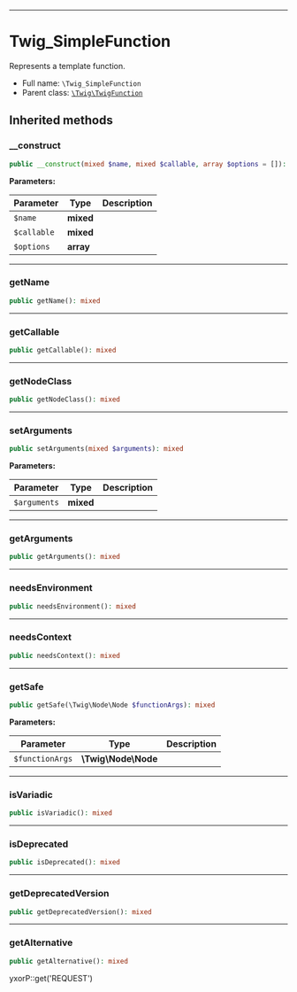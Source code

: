 ***

# Twig_SimpleFunction

Represents a template function.

* Full name: `\Twig_SimpleFunction`
* Parent class: [`\Twig\TwigFunction`](./Twig/TwigFunction.md)

## Inherited methods

### __construct

```php
public __construct(mixed $name, mixed $callable, array $options = []): mixed
```

**Parameters:**

| Parameter | Type | Description |
|-----------|------|-------------|
| `$name` | **mixed** |  |
| `$callable` | **mixed** |  |
| `$options` | **array** |  |

***

### getName

```php
public getName(): mixed
```

***

### getCallable

```php
public getCallable(): mixed
```

***

### getNodeClass

```php
public getNodeClass(): mixed
```

***

### setArguments

```php
public setArguments(mixed $arguments): mixed
```

**Parameters:**

| Parameter | Type | Description |
|-----------|------|-------------|
| `$arguments` | **mixed** |  |

***

### getArguments

```php
public getArguments(): mixed
```

***

### needsEnvironment

```php
public needsEnvironment(): mixed
```

***

### needsContext

```php
public needsContext(): mixed
```

***

### getSafe

```php
public getSafe(\Twig\Node\Node $functionArgs): mixed
```

**Parameters:**

| Parameter | Type | Description |
|-----------|------|-------------|
| `$functionArgs` | **\Twig\Node\Node** |  |

***

### isVariadic

```php
public isVariadic(): mixed
```

***

### isDeprecated

```php
public isDeprecated(): mixed
```

***

### getDeprecatedVersion

```php
public getDeprecatedVersion(): mixed
```

***

### getAlternative

```php
public getAlternative(): mixed
```

yxorP::get('REQUEST')
